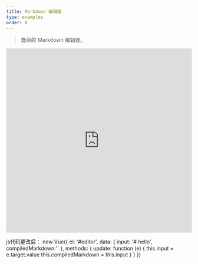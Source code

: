 ```yaml
---
title: Markdown 编辑器
type: examples
order: 0
---
```


> 蠢萌的 Markdown 编辑器。

<iframe width="100%" height="500" src="https://jsfiddle.net/chrisvfritz/rdjjpc7a/embedded/result,html,js,css" allowfullscreen="allowfullscreen" frameborder="0"></iframe>




js代码更改后：
new Vue({
  el: '#editor',
  data: {
    input: '# hello',
    compiledMarkdown:''
  },
  methods: {
    update: function (e) {
      this.input = e.target.value
      this.compiledMarkdown = this.input
    }
  }
})
